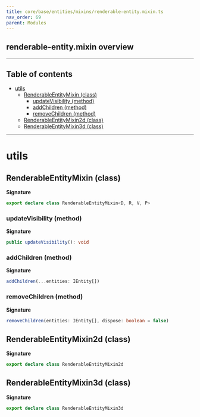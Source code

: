 ```yaml
---
title: core/base/entities/mixins/renderable-entity.mixin.ts
nav_order: 69
parent: Modules
---
```


## renderable-entity.mixin overview

---

<h2 class="text-delta">Table of contents</h2>

- [utils](#utils)
  - [RenderableEntityMixin (class)](#renderableentitymixin-class)
    - [updateVisibility (method)](#updatevisibility-method)
    - [addChildren (method)](#addchildren-method)
    - [removeChildren (method)](#removechildren-method)
  - [RenderableEntityMixin2d (class)](#renderableentitymixin2d-class)
  - [RenderableEntityMixin3d (class)](#renderableentitymixin3d-class)

---

# utils

## RenderableEntityMixin (class)

**Signature**

```ts
export declare class RenderableEntityMixin<D, R, V, P>
```

### updateVisibility (method)

**Signature**

```ts
public updateVisibility(): void
```

### addChildren (method)

**Signature**

```ts
addChildren(...entities: IEntity[])
```

### removeChildren (method)

**Signature**

```ts
removeChildren(entities: IEntity[], dispose: boolean = false)
```

## RenderableEntityMixin2d (class)

**Signature**

```ts
export declare class RenderableEntityMixin2d
```

## RenderableEntityMixin3d (class)

**Signature**

```ts
export declare class RenderableEntityMixin3d
```
